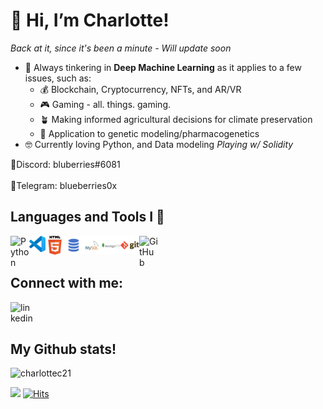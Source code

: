 # 👋 Hi, I’m Charlotte!
*Back at it, since it's been a minute - Will update soon*
- 🤔 Always tinkering in <b>Deep Machine Learning</b> as it applies to a few issues, such as: 
  -  💰 Blockchain, Cryptocurrency, NFTs, and AR/VR  
  -  🎮 Gaming - all. things. gaming.
  -  🪴 Making informed agricultural decisions for climate preservation
  -  🧬 Application to genetic modeling/pharmacogenetics 
- 🤓 Currently loving Python, and Data modeling *Playing w/ Solidity* 


👾Discord: bluberries#6081 <br></br>
📩Telegram: blueberries0x

## Languages and Tools I 💚

[<img align="left" alt="Python" width="30px" src="https://cdn3.iconfinder.com/data/icons/logos-and-brands-adobe/512/267_Python-512.png" />][Python]
[<img align="left" alt="Visual Studio Code" width="26px" src="https://raw.githubusercontent.com/github/explore/80688e429a7d4ef2fca1e82350fe8e3517d3494d/topics/visual-studio-code/visual-studio-code.png" />][vscode]
[<img align="left" alt="HTML5" width="30px" src="https://raw.githubusercontent.com/github/explore/80688e429a7d4ef2fca1e82350fe8e3517d3494d/topics/html/html.png" />][HTML5]
[<img align="left" alt="SQL" width="30px" src="https://raw.githubusercontent.com/github/explore/80688e429a7d4ef2fca1e82350fe8e3517d3494d/topics/sql/sql.png" />][SQL]
[<img align="left" alt="MySQL" width="30px" src="https://raw.githubusercontent.com/github/explore/80688e429a7d4ef2fca1e82350fe8e3517d3494d/topics/mysql/mysql.png" />][MySQL]
[<img align="left" alt="MongoDB" width="30px" src="https://raw.githubusercontent.com/github/explore/80688e429a7d4ef2fca1e82350fe8e3517d3494d/topics/mongodb/mongodb.png" />][MongoDB]
[<img align="left" alt="Git" width="30px" src="https://raw.githubusercontent.com/github/explore/80688e429a7d4ef2fca1e82350fe8e3517d3494d/topics/git/git.png" />][Git]
[<img align="left" alt="GitHub" width="30px" src="https://pngimg.com/uploads/github/github_PNG51.png" />][GitHub]
<br>
</br>


## Connect with me:
[<img align="left" alt="linkedin" width="38px" src="https://pngimg.com/uploads/linkedIn/linkedIn_PNG24.png" />][linkedin]
<br/>
<br />


[Python]: https://programming-articles.com/wp-content/uploads/2021/01/python-meme.png 
[vscode]: https://i.pinimg.com/originals/eb/f0/a0/ebf0a0c6d10e40caea2b32b2bbc0d93b.jpg
[SQL]: https://i.pinimg.com/originals/92/da/51/92da51ee076f920d710aa10baabb1bd6.jpg
[HTML5]: https://californiamemes.com/wp-content/uploads/2019/01/Top-18-learn-to-code-meme-2-1024x656.jpg
[MongoDB]: https://i.redd.it/ww38zauyvgb51.jpg
[Git]: https://i0.kym-cdn.com/photos/images/facebook/001/093/972/50c.jpeg
[GitHub]: https://pics.me.me/thumb_stack-overflow-my-code-github-stackoverflow-github-44611751.png
[MySQL]: https://pics.me.me/y-easier-on-php-mysql-dummies-wittig-wittig-for-29775338.png
[linkedin]: https://www.linkedin.com/in/charlotte-c-/


## My Github stats!

<img src="https://github-readme-stats.vercel.app/api?username=charlottec21&show_icons=true&theme=gotham" alt="charlottec21" />
  
<br/>

![](https://komarev.com/ghpvc/?username=charlottec21&style=flat&color=blue&label=PROFILE+VIEWS)
[![Hits](https://hits.seeyoufarm.com/api/count/incr/badge.svg?url=https%3A%2F%2Fgithub.com%2Fcharlottec21&count_bg=%2379C83D&title_bg=%23555555&icon=mediafire.svg&icon_color=%23E7E7E1&title=HITS&edge_flat=false)](https://hits.seeyoufarm.com)

<!---
CharlotteC21/CharlotteC21 is a ✨ special ✨ repository because its `README.md` (this file) appears on your GitHub profile.
You can click the Preview link to take a look at your changes.
--->



